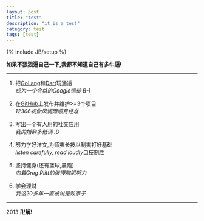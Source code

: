 ```yaml
---
layout: post
title: "test"
description: "it is a test"
category: test
tags: [test]
---
```

{% include JB/setup %}

**如果不狠狠逼自己一下,我都不知道自己有多牛逼!**  

---------
1. 把[GoLang](www.golang.org)和[Dart](www.dartlang.org)玩通透  
*成为一个合格的Google信徒 B-)*

2. 在[GitHub](www.github.com)上发布并维护>=3个项目  
*12306祝你风调雨顺月经准*

3. 写出一个有人用的社交应用  
*我的措辞多低调 :D*

4. 努力学好洋文,为师夷长技以制夷打好基础  
*listen carefully, read loudly*[口技制胜](http://translate.google.com.hk/?hl=zh-TW&tab=wT#zh-CN/de/pv%20zk%20bschk%20pv%20zk%20pv%20bschk%20zk%20pv%20zk%20bschk%20pv%20zk%20pv%20bschk%20zk%20bschk%20pv%20bschk%20bschk%20pv%20kkkkkkkk%20bschk%20bschk%20bschk%20p%20zk%20bschk%20pv%20zk%20pv%20bschk%20zk%20p%20zk%20bsc%20bschk%20pv%20zk%20bschk%20p%20zk%20pv%20bschk%20zk%20pv%20zk%20zk%20bschk%20bschk%20bschk%20bschk%20bschk)

5. 坚持健身(还有篮球,晨跑)  
*向着Greg Plitt的傲慢胸肌努力*

6. 学会理财  
*我这20多年一直被说是败家子*

***

2013 **卍解!**

